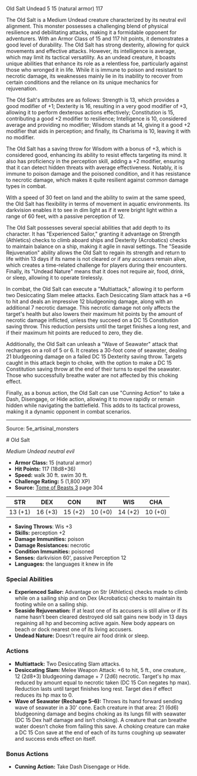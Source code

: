 <MonsterName/>Old Salt</MonsterName>
<CreatureType/>Undead</CreatureType>
<CR/>5</CR>
<AC/>15 (natural armor)</AC>
<HP/>117</HP>
<summary>The Old Salt is a Medium Undead creature characterized by its neutral evil alignment. This monster possesses a challenging blend of physical resilience and debilitating attacks, making it a formidable opponent for adventurers. With an Armor Class of 15 and 117 hit points, it demonstrates a good level of durability. The Old Salt has strong dexterity, allowing for quick movements and effective attacks. However, its intelligence is average, which may limit its tactical versatility. As an undead creature, it boasts unique abilities that enhance its role as a relentless foe, particularly against those who wronged it in life. While it is immune to poison and resistant to necrotic damage, its weaknesses mainly lie in its inability to recover from certain conditions and the reliance on its unique mechanics for rejuvenation.</summary>

<detail>

The Old Salt's attributes are as follows: Strength is 13, which provides a good modifier of +1; Dexterity is 16, resulting in a very good modifier of +3, allowing it to perform dexterous actions effectively; Constitution is 15, contributing a good +2 modifier to resilience; Intelligence is 10, considered average and providing no modifier; Wisdom stands at 14, giving it a good +2 modifier that aids in perception; and finally, its Charisma is 10, leaving it with no modifier.

The Old Salt has a saving throw for Wisdom with a bonus of +3, which is considered good, enhancing its ability to resist effects targeting its mind. It also has proficiency in the perception skill, adding a +2 modifier, ensuring that it can detect hidden threats with average effectiveness. Notably, it is immune to poison damage and the poisoned condition, and it has resistance to necrotic damage, which makes it quite resilient against common damage types in combat.

With a speed of 30 feet on land and the ability to swim at the same speed, the Old Salt has flexibility in terms of movement in aquatic environments. Its darkvision enables it to see in dim light as if it were bright light within a range of 60 feet, with a passive perception of 12.

The Old Salt possesses several special abilities that add depth to its character. It has "Experienced Sailor," granting it advantage on Strength (Athletics) checks to climb aboard ships and Dexterity (Acrobatics) checks to maintain balance on a ship, making it agile in naval settings. The "Seaside Rejuvenation" ability allows the Old Salt to regain its strength and return to life within 13 days if its name is not cleared or if any accusers remain alive, which creates a time-related challenge for players during their encounters. Finally, its "Undead Nature" means that it does not require air, food, drink, or sleep, allowing it to operate tirelessly.

In combat, the Old Salt can execute a "Multiattack," allowing it to perform two Desiccating Slam melee attacks. Each Desiccating Slam attack has a +6 to hit and deals an impressive 12 bludgeoning damage, along with an additional 7 necrotic damage. This necrotic damage not only affects the target's health but also lowers their maximum hit points by the amount of necrotic damage inflicted, unless they succeed on a DC 15 Constitution saving throw. This reduction persists until the target finishes a long rest, and if their maximum hit points are reduced to zero, they die.

Additionally, the Old Salt can unleash a "Wave of Seawater" attack that recharges on a roll of 5 or 6. It creates a 30-foot cone of seawater, dealing 21 bludgeoning damage on a failed DC 15 Dexterity saving throw. Targets caught in this attack begin to choke, with the option to make a DC 15 Constitution saving throw at the end of their turns to expel the seawater. Those who successfully breathe water are not affected by this choking effect.

Finally, as a bonus action, the Old Salt can use "Cunning Action" to take a Dash, Disengage, or Hide action, allowing it to move rapidly or remain hidden while navigating the battlefield. This adds to its tactical prowess, making it a dynamic opponent in combat scenarios.</detail>



---

Source: 5e_artisinal_monsters

<statblock>
# Old Salt

*Medium* *Undead* *neutral evil*

- **Armor Class:** 15 (natural armor)
- **Hit Points:** 117 (18d8+36)
- **Speed:** walk 30 ft. swim 30 ft.
- **Challenge Rating:** 5 (1,800 XP)
- **Source:** [Tome of Beasts 3](https://koboldpress.com/kpstore/product/tome-of-beasts-3-for-5th-edition/) page 304

| STR | DEX | CON | INT | WIS | CHA |
| --- | --- | --- | --- | --- | --- |
| 13 (+1) | 16 (+3) | 15 (+2) | 10 (+0) | 14 (+2) | 10 (+0) |

- **Saving Throws**: Wis +3
- **Skills:** perception +2
- **Damage Immunities:** poison
- **Damage Resistances:** necrotic
- **Condition Immunities:** poisoned
- **Senses:** darkvision 60', passive Perception 12
- **Languages:** the languages it knew in life

### Special Abilities

- **Experienced Sailor:** Advantage on Str (Athletics) checks made to climb while on a sailing ship and on Dex (Acrobatics) checks to maintain its footing while on a sailing ship.
- **Seaside Rejuvenation:** If at least one of its accusers is still alive or if its name hasn’t been cleared destroyed old salt gains new body in 13 days regaining all hp and becoming active again. New body appears on beach or dock nearest one of its living accusers.
- **Undead Nature:** Doesn't require air food drink or sleep.

### Actions

- **Multiattack:** Two Desiccating Slam attacks.
- **Desiccating Slam:** Melee Weapon Attack: +6 to hit, 5 ft., one creature,. 12 (2d8+3) bludgeoning damage + 7 (2d6) necrotic. Target's hp max reduced by amount equal to necrotic taken (DC 15 Con negates hp max). Reduction lasts until target finishes long rest. Target dies if effect reduces its hp max to 0.
- **Wave of Seawater (Recharge 5–6):** Throws its hand forward sending wave of seawater in a 30' cone. Each creature in that area: 21 (6d6) bludgeoning damage and begins choking as its lungs fill with seawater (DC 15 Dex half damage and isn’t choking). A creature that can breathe water doesn’t choke from failing this save. A choking creature can make a DC 15 Con save at the end of each of its turns coughing up seawater and success ends effect on itself.

### Bonus Actions

- **Cunning Action:** Take Dash Disengage or Hide.


</statblock>


